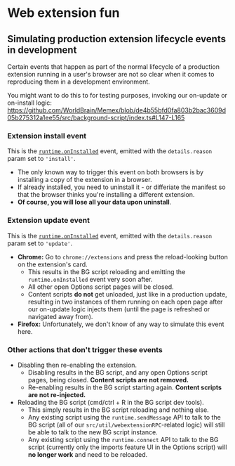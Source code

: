 # Web extension fun

## Simulating production extension lifecycle events in development

Certain events that happen as part of the normal lifecycle of a production extension running in a user's browser are not so clear when it comes to reproducing them in a development environment.

You might want to do this to for testing purposes, invoking our on-update or on-install logic:
https://github.com/WorldBrain/Memex/blob/de4b55bfd0fa803b2bac3609d05b275312a1ee55/src/background-script/index.ts#L147-L165

### Extension install event

This is the [`runtime.onInstalled`](https://developer.mozilla.org/en-US/docs/Mozilla/Add-ons/WebExtensions/API/runtime/onInstalled) event, emitted with the `details.reason` param set to `'install'`.

- The only known way to trigger this event on both browsers is by installing a copy of the extension in a browser.
- If already installed, you need to uninstall it - or differiate the manifest so that the browser thinks you're installing a different extension.
- **Of course, you will lose all your data upon uninstall**.

### Extension update event

This is the [`runtime.onInstalled`](https://developer.mozilla.org/en-US/docs/Mozilla/Add-ons/WebExtensions/API/runtime/onInstalled) event, emitted with the `details.reason` param set to `'update'`.

- **Chrome:** Go to `chrome://extensions` and press the reload-looking button on the extension's card.
    - This results in the BG script reloading and emitting the `runtime.onInstalled` event very soon after.
    - All other open Options script pages will be closed.
    - Content scripts **do not** get unloaded, just like in a production update, resulting in two instances of them running on each open page after our on-update logic injects them (until the page is refreshed or navigated away from).
- **Firefox:** Unfortunately, we don't know of any way to simulate this event here.

### Other actions that don't trigger these events

- Disabling then re-enabling the extension.
    - Disabling results in the BG script, and any open Options script pages, being closed. **Content scripts are not removed.**
    - Re-enabling results in the BG script starting again. **Content scripts are not re-injected.**
- Reloading the BG script (cmd/ctrl + R in the BG script dev tools).
    - This simply results in the BG script reloading and nothing else.
    - Any existing script using the `runtime.sendMessage` API to talk to the BG script (all of our `src/util/webextensionRPC`-related logic) will still be able to talk to the new BG script instance.
    - Any existing script using the `runtime.connect` API to talk to the BG script (currently only the imports feature UI in the Options script) will **no longer work** and need to be reloaded.
